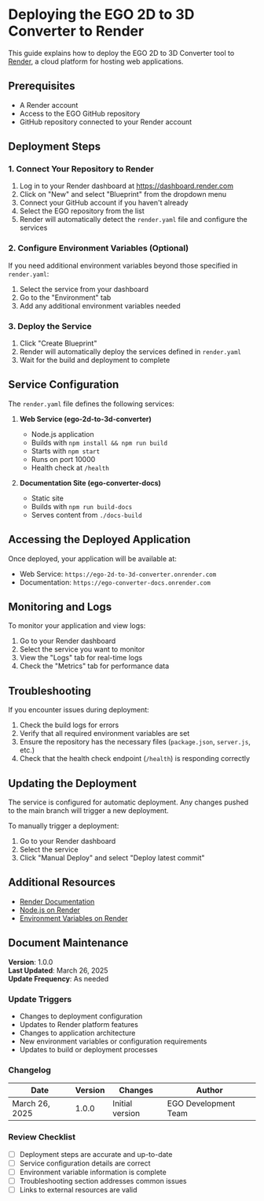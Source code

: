 # Deploying the EGO 2D to 3D Converter to Render

This guide explains how to deploy the EGO 2D to 3D Converter tool to [Render](https://render.com), a cloud platform for hosting web applications.

## Prerequisites

- A Render account
- Access to the EGO GitHub repository
- GitHub repository connected to your Render account

## Deployment Steps

### 1. Connect Your Repository to Render

1. Log in to your Render dashboard at https://dashboard.render.com
2. Click on "New" and select "Blueprint" from the dropdown menu
3. Connect your GitHub account if you haven't already
4. Select the EGO repository from the list
5. Render will automatically detect the `render.yaml` file and configure the services

### 2. Configure Environment Variables (Optional)

If you need additional environment variables beyond those specified in `render.yaml`:

1. Select the service from your dashboard
2. Go to the "Environment" tab
3. Add any additional environment variables needed

### 3. Deploy the Service

1. Click "Create Blueprint"
2. Render will automatically deploy the services defined in `render.yaml`
3. Wait for the build and deployment to complete

## Service Configuration

The `render.yaml` file defines the following services:

1. **Web Service (ego-2d-to-3d-converter)**
   - Node.js application
   - Builds with `npm install && npm run build`
   - Starts with `npm start`
   - Runs on port 10000
   - Health check at `/health`

2. **Documentation Site (ego-converter-docs)**
   - Static site
   - Builds with `npm run build-docs`
   - Serves content from `./docs-build`

## Accessing the Deployed Application

Once deployed, your application will be available at:

- Web Service: `https://ego-2d-to-3d-converter.onrender.com`
- Documentation: `https://ego-converter-docs.onrender.com`

## Monitoring and Logs

To monitor your application and view logs:

1. Go to your Render dashboard
2. Select the service you want to monitor
3. View the "Logs" tab for real-time logs
4. Check the "Metrics" tab for performance data

## Troubleshooting

If you encounter issues during deployment:

1. Check the build logs for errors
2. Verify that all required environment variables are set
3. Ensure the repository has the necessary files (`package.json`, `server.js`, etc.)
4. Check that the health check endpoint (`/health`) is responding correctly

## Updating the Deployment

The service is configured for automatic deployment. Any changes pushed to the main branch will trigger a new deployment.

To manually trigger a deployment:

1. Go to your Render dashboard
2. Select the service
3. Click "Manual Deploy" and select "Deploy latest commit"

## Additional Resources

- [Render Documentation](https://render.com/docs)
- [Node.js on Render](https://render.com/docs/deploy-node-express-app)
- [Environment Variables on Render](https://render.com/docs/environment-variables)

## Document Maintenance

**Version**: 1.0.0  
**Last Updated**: March 26, 2025  
**Update Frequency**: As needed  

### Update Triggers
- Changes to deployment configuration
- Updates to Render platform features
- Changes to application architecture
- New environment variables or configuration requirements
- Updates to build or deployment processes

### Changelog
| Date | Version | Changes | Author |
|------|---------|---------|--------|
| March 26, 2025 | 1.0.0 | Initial version | EGO Development Team |

### Review Checklist
- [ ] Deployment steps are accurate and up-to-date
- [ ] Service configuration details are correct
- [ ] Environment variable information is complete
- [ ] Troubleshooting section addresses common issues
- [ ] Links to external resources are valid
